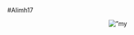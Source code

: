 #Alimh17
<p align="center">
<img width:"100%" src=”https://userimages.githubusercontent.com/75753187/123358567-aac7b900-d539-11eb-8275-0b380264bb4c.png" alt=”my banner”>
</p>

